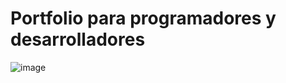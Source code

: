 # Portfolio para programadores y desarrolladores
![image](https://github.com/jhonatanhuaman76/portfolio.dev/assets/132282558/e286efcf-c612-4e95-8983-e8b67603a73a)
